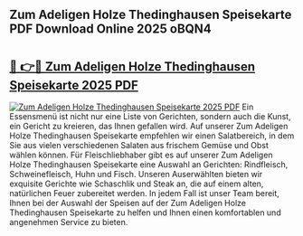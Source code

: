 ## Zum Adeligen Holze Thedinghausen Speisekarte PDF Download Online 2025 oBQN4

# <h2><a href="http://gc6j91.nevu.top/?p=Zum+Adeligen+Holze+Thedinghausen+Speisekarte">🔗 👉🔴 Zum Adeligen Holze Thedinghausen Speisekarte 2025 PDF</a></h2>

[![Zum Adeligen Holze Thedinghausen Speisekarte 2025 PDF](https://i.imgur.com/dBaPXMq.png)](http://gc6j91.nevu.top/?p=Zum+Adeligen+Holze+Thedinghausen+Speisekarte)
Ein Essensmenü ist nicht nur eine Liste von Gerichten, sondern auch die Kunst, ein Gericht zu kreieren, das Ihnen gefallen wird. Auf unserer Zum Adeligen Holze Thedinghausen Speisekarte empfehlen wir einen Salatbereich, in dem Sie aus vielen verschiedenen Salaten aus frischem Gemüse und Obst wählen können. Für Fleischliebhaber gibt es auf unserer Zum Adeligen Holze Thedinghausen Speisekarte eine Auswahl an Gerichten: Rindfleisch, Schweinefleisch, Huhn und Fisch. Unseren Auserwählten bieten wir exquisite Gerichte wie Schaschlik und Steak an, die auf einem alten, natürlichen Feuer zubereitet werden. In jedem Fall ist unser Team bereit, Ihnen bei der Auswahl der Speisen auf der Zum Adeligen Holze Thedinghausen Speisekarte zu helfen und Ihnen einen komfortablen und angenehmen Service zu bieten.
